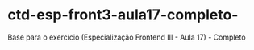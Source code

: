 # ctd-esp-front3-aula17-completo-
Base para o exercício (Especialização Frontend III - Aula 17) - Completo

